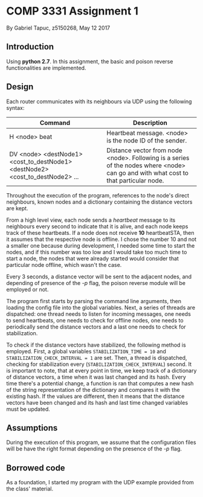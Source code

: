 # COMP 3331 Assignment 1

By Gabriel Tapuc, z5150268, May 12 2017

## Introduction

Using **python 2.7**. In this assignment, the basic and poison reverse functionalities are implemented.

## Design

Each router communicates with its neighbours via UDP using the following syntax:

Command	| Description
-------	| -----------
H \<node> beat	| Heartbeat message. \<node> is the node ID of the sender.
DV \<node> \<destNode1> \<cost\_to\_destNode1> \<destNode2> \<cost\_to\_destNode2> ...	| Distance vector from node \<node>. Following is a series of the nodes where \<node> can go and with what cost to that particular node.

Throughout the execution of the program, references to the node's direct neighbours, known nodes and a dictionary containing the distance vectors are kept.

From a high level view, each node sends a *heartbeat* message to its neighbours every second to indicate that it is alive, and each node keeps track of these heartbeats. If a node does not receive **10** heartbeatSTA, then it assumes that the respective node is offline. I chose the number 10 and not a smaller one because during development, I needed some time to start the nodes, and if this number was too low and I would take too much time to start a node, the nodes that were already started would consider that particular node offline, which wasn't the case.

Every 3 seconds, a distance vector will be sent to the adjacent nodes, and depending of presence of the *-p* flag, the poison reverse module will be employed or not.

The program first starts by parsing the command line arguments, then loading the config file into the global variables. Next, a series of threads are dispatched: one thread needs to listen for incoming messages, one needs to send heartbeats, one needs to check for offline nodes, one needs to periodically send the distance vectors and a last one needs to check for stabilization.

To check if the distance vectors have stabilized, the following method is employed. First, a global variables `STABILIZATION_TIME = 10` and `STABILIZATION_CHECK_INTERVAL = 1` are set. Then, a thread is dispatched, checking for stabilization every (`STABILIZATION_CHECK_INTERVAL`) second. It is important to note, that at every point in time, we keep track of a dictionary of distance vectors, a time when it was last changed and its hash. Every time there's a potential change, a function is ran that computes a new hash of the string representation of the dictionary and compares it with the existing hash. If the values are different, then it means that the distance vectors have been changed and its hash and last time changed variables must be updated.

## Assumptions

During the execution of this program, we assume that the configuration files will be have the right format depending on the presence of the *-p* flag.

## Borrowed code

As a foundation, I started my program with the UDP example provided from the class' material.


